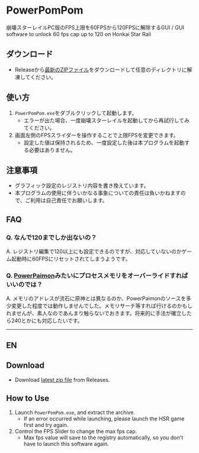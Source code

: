 # PowerPomPom
崩壊スターレイルPC版のFPS上限を60FPSから120FPSに解除するGUI / GUI software to unlock 60 fps cap up to 120 on Honkai Star Rail

## ダウンロード
- Releaseから[最新のZIPファイル](https://github.com/rexent-gx/PowerPomPom/releases/latest/download/PowerPomPom.zip)をダウンロードして任意のディレクトリに解凍してください。

## 使い方
1. `PowerPomPom.exe`をダブルクリックして起動します。
   - エラーが出た場合、一度崩壊スターレイルを起動してから再試行してみてください。
1. 画面左側のFPSスライダーを操作することで上限FPSを変更できます。
   - 設定した値は保持されるため、一度設定した後は本プログラムを起動する必要はありません。

## 注意事項
- グラフィック設定のレジストリ内容を書き換えています。
- 本プログラムの使用に伴ういかなる事象についての責任は負いかねますので、ご利用は自己責任でお願いします。

## FAQ
### Q. なんで120までしか出ないの？
A. レジストリ編集で120以上にも設定できるのですが、対応していないのかゲーム起動時に60FPSにリセットされてしまうようです。
 
### Q. [PowerPaimon](https://github.com/rexent-gx/PowerPaimon)みたいにプロセスメモリをオーバーライドすればいいのでは？
A. メモリのアドレスが流石に原神とは異なるのか、PowerPaimonのソースを多少変更した程度では動作しませんでした。メモリサーチ等すれば行けるのかもしれませんが、素人なのであんまり触らないでおきます。将来的に手法が確立したら240とかにも対応したいです。

---

## EN
## Download
- Download [latest zip file](https://github.com/rexent-gx/PowerPomPom/releases/latest/download/PowerPomPom.zip) from Releases.

## How to Use
1. Launch `PowerPomPom.exe`, and extract the archive.
   - If an error occurred while launching, please launch the HSR game first and try again.
1. Control the FPS Slider to change the max fps cap.
   - Max fps value will save to the registry automatically, so you don't have to launch this software again.
